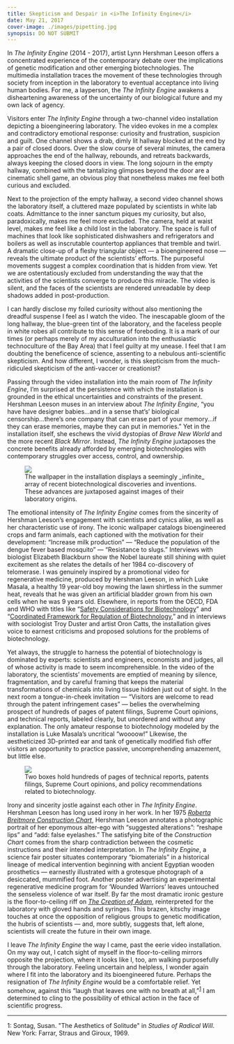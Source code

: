 ```yaml
---
title: Skepticism and Despair in <i>The Infinity Engine</i>
date: May 21, 2017
cover-image: ./images/pipetting.jpg
synopsis: DO NOT SUBMIT
---
```


[Roberta Breitmore Construction Chart]: http://www.bitforms.com/leeson/roberta-construction-chart-2
[Safety Considerations for Biotechnology]: http://www.oecd.org/science/biotrack/1958527.pdf
[Coordinated Framework for Regulation of Biotechnology]: https://www.aphis.usda.gov/brs/fedregister/coordinated_framework.pdf
[The Creation of Adam]: https://en.wikipedia.org/wiki/The_Creation_of_Adam 

In _The Infinity Engine_ (2014 - 2017), artist Lynn Hershman Leeson offers a concentrated experience of the contemporary debate over the implications of genetic modification and other emerging biotechnologies. The multimedia installation traces the movement of these technologies through society from inception in the laboratory to eventual acceptance into living human bodies. For me, a layperson, the _The Infinity Engine_ awakens a disheartening awareness of the uncertainty of our biological future and my own lack of agency.

Visitors enter _The Infinity Engine_ through a two-channel video installation depicting a bioengineering laboratory. The video evokes in me a complex and contradictory emotional response: curiosity and frustration, suspicion and guilt. One channel shows a drab, dimly lit hallway blocked at the end by a pair of closed doors. Over the slow course of several minutes, the camera approaches the end of the hallway, rebounds, and retreats backwards, always keeping the closed doors in view. The long sojourn in the empty hallway, combined with the tantalizing glimpses beyond the door are a cinematic shell game, an obvious ploy that nonetheless makes me feel both curious and excluded.

Next to the projection of the empty hallway, a second video channel shows the laboratory itself, a cluttered maze populated by scientists in white lab coats. Admittance to the inner sanctum piques my curiosity, but also, paradoxically, makes me feel more excluded. The camera, held at waist level, makes me feel like a child lost in the laboratory. The space is full of machines that look like sophisticated dishwashers and refrigerators and boilers as well as inscrutable countertop appliances that tremble and twirl. A dramatic close-up of a fleshy triangular object — a bioengineered nose — reveals the ultimate product of the scientists’ efforts. The purposeful movements suggest a complex coordination that is hidden from view. Yet we are ostentatiously excluded from understanding the way that the activities of the scientists converge to produce this miracle. The video is silent, and the faces of the scientists are rendered unreadable by deep shadows added in post-production. 

I can hardly disclose my foiled curiosity without also mentioning the dreadful suspense I feel as I watch the video. The inescapable gloom of the long hallway, the blue-green tint of the laboratory, and the faceless people in white robes all contribute to this sense of foreboding. It is a mark of our times (or perhaps merely of my acculturation into the enthusiastic technoculture of the Bay Area) that I feel guilty at my unease. I feel that I am doubting the beneficence of science, assenting to a nebulous anti-scientific skepticism. And how different, I wonder, is this skepticism from the much-ridiculed skepticism of the anti-vaccer or creationist?

Passing through the video installation into the main room of _The Infinity Engine_, I’m surprised at the persistence with which the installation is grounded in the ethical uncertainties and constraints of the present. Hershman Leeson muses in an interview about _The Infinity Engine_, “you have have designer babies...and in a sense that’s’ biological censorship...there’s one company that can erase part of your memory...if they can erase memories, maybe they can put in memories.” Yet in the installation itself, she eschews the vivid dystopias of _Brave New World_ and the more recent _Black Mirror_. Instead, _The Infinity Engine_ juxtaposes the concrete benefits already afforded by emerging biotechnologies with contemporary struggles over access, control, and ownership.

<figure>
<img src="./images/wallpaper.jpg"></img>
<figcaption>The wallpaper in the installation displays a seemingly _infinite_ array of recent biotechnological discoveries and inventions. These advances are juxtaposed against images of their laboratory origins.</figcaption>
</figure>

The emotional intensity of _The Infinity Engine_ comes from the sincerity of Hershman Leeson’s engagement with scientists and cynics alike, as well as her characteristic use of irony. The iconic wallpaper catalogs bioengineered crops and farm animals, each captioned with the motivation for their development: “Increase milk production” — “Reduce the population of the dengue fever based mosquito” — “Resistance to slugs.” Interviews with biologist Elizabeth Blackburn show the Nobel laureate still shining with quiet excitement as she relates the details of her 1984 co-discovery of telomerase. I was genuinely inspired by a promotional video for regenerative medicine, produced by Hershman Leeson, in which Luke Masala, a healthy 19 year-old boy mowing the lawn shirtless in the summer heat, reveals that he was given an artificial bladder grown from his own cells when he was 9 years old. Elsewhere, in reports from the OECD, FDA and WHO with titles like “[Safety Considerations for Biotechnology][]” and “[Coordinated Framework for Regulation of Biotechnology][],” and in interviews with sociologist Troy Duster and artist Oron Catts, the installation gives voice to earnest criticisms and proposed solutions for the problems of biotechnology.

Yet always, the struggle to harness the potential of biotechnology is dominated by experts: scientists and engineers, economists and judges, all of whose activity is made to seem incomprehensible. In the video of the laboratory, the scientists’ movements are emptied of meaning by silence, fragmentation, and by careful framing that keeps the material transformations of chemicals into living tissue hidden just out of sight. In the next room a tongue-in-cheek invitation — “Visitors are welcome to read through the patent infringement cases” — belies the overwhelming prospect of hundreds of pages of patent filings, Supreme Court opinions, and technical reports, labeled clearly, but unordered and without any explanation. The only amateur response to biotechnology modeled by the installation is Luke Masala’s uncritical “woooow!” Likewise, the aestheticized 3D-printed ear and tank of genetically modified fish offer visitors an opportunity to practice passive, uncomprehending amazement, but little else.

<figure>
<img src="./images/documents.jpg"></img>
<figcaption>Two boxes hold hundreds of pages of technical reports, patents filings, Supreme Court opinions, and policy recommendations related to biotechnology.</figcaption>
</figure>

Irony and sincerity jostle against each other in _The Infinity Engine_. Hershman Leeson has long used irony in her work. In her 1975 _[Roberta Breitmore Construction Chart][]_, Hershman Leeson annotates a photographic portrait of her eponymous alter-ego with “suggested alterations”: “reshape lips” and “add: false eyelashes.” The satisfying bite of the _Construction Chart_ comes from the sharp contradiction between the cosmetic instructions and their intended interpretation. In _The Infinity Engine_, a science fair poster situates contemporary “biomaterials” in a historical lineage of medical intervention beginning with ancient Egyptian wooden prosthetics — earnestly illustrated with a grotesque photograph of a desiccated, mummified foot. Another poster advertising an experimental regenerative medicine program for ‘Wounded Warriors’ leaves untouched the senseless violence of war itself. By far the most dramatic ironic gesture is the floor-to-ceiling riff on _[The Creation of Adam][]_, reinterpreted for the laboratory with gloved hands and syringes. This brazen, kitschy image touches at once the opposition of religious groups to genetic modification, the hubris of scientists — and, more subtly, suggests that, left alone, scientists will create the future in their own image.

I leave _The Infinity Engine_ the way I came, past the eerie video installation. On my way out, I catch sight of myself in the floor-to-ceiling mirrors opposite the projection, where it looks like I, too, am walking purposefully through the laboratory. Feeling uncertain and helpless, I wonder again where I fit into the laboratory and its bioengineered future. Perhaps the resignation of _The Infinity Engine_ would be a comfortable relief. Yet somehow, against this “laugh that leaves one with no breath at all,”<sup>[1](#sontag)</sup> I am determined to cling to the possibility of ethical action in the face of scientific progress.

-----------
  
<a name="sontag">1: </a> Sontag, Susan. "The Aesthetics of Solitude" in _Studies of Radical Will_. New York: Farrar, Straus and Giroux, 1969.
